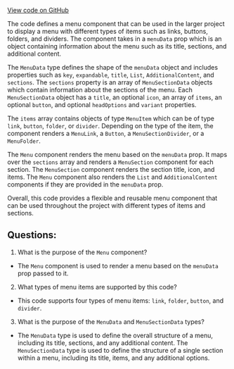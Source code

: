 [View code on GitHub](https://github.com/technologiestiftung/kulturdaten-frontend/blob/master/components/navigation/Menu/index.tsx)

The code defines a menu component that can be used in the larger project to display a menu with different types of items such as links, buttons, folders, and dividers. The component takes in a `menuData` prop which is an object containing information about the menu such as its title, sections, and additional content. 

The `MenuData` type defines the shape of the `menuData` object and includes properties such as `key`, `expandable`, `title`, `List`, `AdditionalContent`, and `sections`. The `sections` property is an array of `MenuSectionData` objects which contain information about the sections of the menu. Each `MenuSectionData` object has a `title`, an optional `icon`, an array of `items`, an optional `button`, and optional `headOptions` and `variant` properties. 

The `items` array contains objects of type `MenuItem` which can be of type `link`, `button`, `folder`, or `divider`. Depending on the type of the item, the component renders a `MenuLink`, a `Button`, a `MenuSectionDivider`, or a `MenuFolder`. 

The `Menu` component renders the menu based on the `menuData` prop. It maps over the `sections` array and renders a `MenuSection` component for each section. The `MenuSection` component renders the section title, icon, and items. The `Menu` component also renders the `List` and `AdditionalContent` components if they are provided in the `menuData` prop. 

Overall, this code provides a flexible and reusable menu component that can be used throughout the project with different types of items and sections.
## Questions: 
 1. What is the purpose of the `Menu` component?
- The `Menu` component is used to render a menu based on the `menuData` prop passed to it.

2. What types of menu items are supported by this code?
- This code supports four types of menu items: `link`, `folder`, `button`, and `divider`.

3. What is the purpose of the `MenuData` and `MenuSectionData` types?
- The `MenuData` type is used to define the overall structure of a menu, including its title, sections, and any additional content. The `MenuSectionData` type is used to define the structure of a single section within a menu, including its title, items, and any additional options.